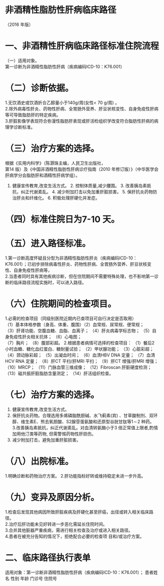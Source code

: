 # 非酒精性脂肪性肝病临床路径  
（2016 年版）  
# 一、非酒精性肝病临床路径标准住院流程  
（一）适用对象。  
第一诊断为非酒精性脂肪性肝病（疾病编码ICD-10：K76.001）  
# （二）诊断依据。  
1.无饮酒史或饮酒折合乙醇量小于$140\mathrm{g}/$周(女性< 70 g/周) 。  
2.除外病毒性肝炎、药物性肝病、全胃肠外营养、肝豆状核变性、自身免疫性肝病等可导致脂肪肝的特定疾病。  
3.肝脏影像学表现符合弥漫性脂肪肝表现或肝活检组织学改变符合脂肪性肝病的病理学诊断标准。  
# （三）治疗方案的选择。  
根据《实用内科学》（陈灏珠主编，人民卫生出版社，  
第14 版）及《中国非酒精性脂肪性肝病诊疗指南（2010 年修订版）》（中华医学会肝病学分会脂肪肝和酒精性肝病学组）。  
1. 健康宣传教育,改变生活方式。 2. 控制体质量,减少腰围。 3. 改善胰岛素抵抗，纠正代谢紊乱。 4. 减少附加打击以免加重肝脏损害。 5. 保肝抗炎药物防治肝炎和纤维化。 6. 积极处理肝硬化并发症。  
# （四）标准住院日为7-10 天。  
# （五）进入路径标准。  
1.第一诊断高度怀疑且分型为非酒精性脂肪性肝炎（疾病编码ICD-10：K76.001）；已初步排除病毒性肝炎、药物性肝病、全胃肠外营养、肝豆状核变性、自身免疫性肝病等，  
2.当患者同时具有其他疾病诊断，但在住院期间不需要特殊处理，也不影响第一诊断的临床路径流程实施时，可以进入路径。  
# （六）住院期间的检查项目。  
1.必需的检查项目（同级别医院近期内已查项目可自行决定是否取用）  
（1）基本体格参数（身高、体重、腹围）（2）血常规、尿常规、便常规；  
（3）肝肾功能、空腹血糖、血脂、血离子； 
（4）肝炎病毒学标志物； 
（5）自身免疫性肝炎相关抗体； 
（6）心电图；  
（7）胸片； 
（8）腹部彩超。 
2.根据患者病情可选择的检查项目： 
（1）餐后2 小时血糖、糖化血红蛋白、糖耐量试验； 
（2）甲状腺功能； 
（3）心脏彩超； 
（4）颈动脉彩超； 
（5）出凝血时间； 
（6）血清HBV DNA 定量； 
（7）血清HCV RNA 定量； 
（8）肝CT 平扫/肝MRI 平扫； 
（9）肝CT 增强/肝MRI 增强； 
（10）MRCP； 
（11）门脉血管三维成像； 
（12）Fibroscan 肝脏硬度检测； 
（13）磁共振肝脏脂肪含量测定； 
（14）肝活组织检查。  
# （七）治疗方案的选择。  
1. 健康宣传教育,改变生活方式。  
2. 保肝抗炎药物。合理选用多烯磷脂酰胆碱、水飞蓟素(宾) 、甘草酸制剂、双环醇、维生素E、熊去氧胆酸、S2腺苷蛋氨酸和还原型谷胱甘肽等$1\!\sim\!2$ 种药。  
3.改善胰岛素抵抗，纠正代谢紊乱。对血清转氨酶小于3 倍正常值上限者,酌情加用他汀类等药物, 但需警惕药物性肝损伤。  
4. 减少附加打击，避免加重肝脏损害。  
# （八）出院标准。  
1.明确诊断和药物治疗方案。 2.肝功能指标好转或维持稳定未进一步升高。  
# （九）变异及原因分析。  
1.检查后发现其他病因所致肝脏疾病及肝硬化甚至肝癌，出径或转入相关临床路径。  
2.治疗后肝功能未见好转进一步恶化需延长住院时间。  
3.合并其他脏器严重疾病，需进行相关检查及治疗或进入相关路径。  
4.患者在被充分告知的情况下，拒绝配合必要的检查项 目和/或治疗方案。  
# 二、临床路径执行表单  
适用对象：第一诊断非酒精性脂肪性肝病（疾病编码ICD-10：K76.001）； 患者姓名            性别    年龄        门诊号         住院号  
